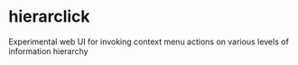 # hierarclick
Experimental web UI for invoking context menu actions on various levels of information hierarchy
